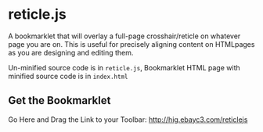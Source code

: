 reticle.js
==========

A bookmarklet that will overlay a full-page crosshair/reticle on whatever page you are on. This is useful for precisely aligning content on HTMLpages as you are designing and editing them. 

Un-minified source code is in `reticle.js`, Bookmarklet HTML page with minified source code is in `index.html`

## Get the Bookmarklet
Go Here and Drag the Link to your Toolbar: http://hig.ebayc3.com/reticlejs
